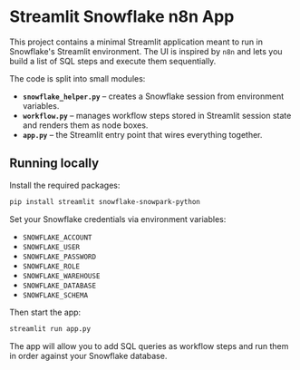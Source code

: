# Streamlit Snowflake n8n App

This project contains a minimal Streamlit application meant to run in
Snowflake's Streamlit environment. The UI is inspired by `n8n` and lets
you build a list of SQL steps and execute them sequentially.

The code is split into small modules:

- **`snowflake_helper.py`** – creates a Snowflake session from
  environment variables.
- **`workflow.py`** – manages workflow steps stored in Streamlit session
  state and renders them as node boxes.
- **`app.py`** – the Streamlit entry point that wires everything
together.

## Running locally

Install the required packages:

```bash
pip install streamlit snowflake-snowpark-python
```

Set your Snowflake credentials via environment variables:

- `SNOWFLAKE_ACCOUNT`
- `SNOWFLAKE_USER`
- `SNOWFLAKE_PASSWORD`
- `SNOWFLAKE_ROLE`
- `SNOWFLAKE_WAREHOUSE`
- `SNOWFLAKE_DATABASE`
- `SNOWFLAKE_SCHEMA`

Then start the app:

```bash
streamlit run app.py
```

The app will allow you to add SQL queries as workflow steps and run them
in order against your Snowflake database.
